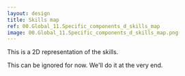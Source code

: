 ```yaml
---
layout: design
title: Skills map
ref: 00.Global_11.Specific_components_d_skills_map
image: 00.Global_11.Specific_components_d_skills_map.png
---
```


This is a 2D representation of the skills.

This can be ignored for now. We'll do it at the very end.